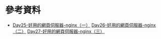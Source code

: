 # 參考資料
- [Day25-好用的網頁伺服器-nginx（一）](https://ithelp.ithome.com.tw/articles/10279927)
[Day26-好用的網頁伺服器-nginx（二）](https://ithelp.ithome.com.tw/articles/10280441)
[Day27-好用的網頁伺服器-nginx（三）](https://ithelp.ithome.com.tw/articles/10280840)

